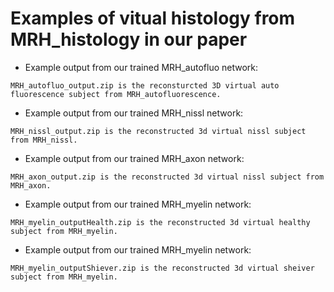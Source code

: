 # Examples of vitual histology from MRH_histology in our paper

- Example output from our trained MRH_autofluo network:
```
MRH_autofluo_output.zip is the reconsturcted 3D virtual auto fluorescence subject from MRH_autofluorescence.
```
- Example output from our trained MRH_nissl network:
```
MRH_nissl_output.zip is the reconstructed 3d virtual nissl subject from MRH_nissl.
```
- Example output from our trained MRH_axon network:
```
MRH_axon_output.zip is the reconstructed 3d virtual nissl subject from MRH_axon.
```
- Example output from our trained MRH_myelin network:
```
MRH_myelin_outputHealth.zip is the reconstructed 3d virtual healthy subject from MRH_myelin.
```
- Example output from our trained MRH_myelin network:
```
MRH_myelin_outputShiever.zip is the reconstructed 3d virtual sheiver subject from MRH_myelin.
```
